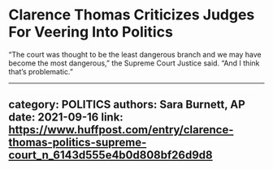 # Clarence Thomas Criticizes Judges For Veering Into Politics

“The court was thought to be the least dangerous branch and we may have become the most dangerous,” the Supreme Court Justice said. “And I think that’s problematic.”

---
category: POLITICS
authors: Sara Burnett, AP
date: 2021-09-16
link: https://www.huffpost.com/entry/clarence-thomas-politics-supreme-court_n_6143d555e4b0d808bf26d9d8
---
